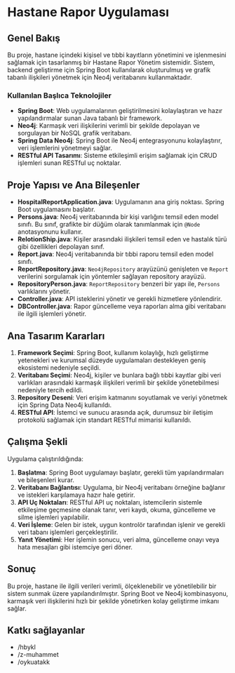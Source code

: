 # Hastane Rapor Uygulaması

## Genel Bakış

Bu proje, hastane içindeki kişisel ve tıbbi kayıtların yönetimini ve işlenmesini sağlamak için tasarlanmış bir Hastane Rapor Yönetim sistemidir. Sistem, backend geliştirme için Spring Boot kullanılarak oluşturulmuş ve grafik tabanlı ilişkileri yönetmek için Neo4j veritabanını kullanmaktadır.

### Kullanılan Başlıca Teknolojiler

- **Spring Boot**: Web uygulamalarının geliştirilmesini kolaylaştıran ve hazır yapılandırmalar sunan Java tabanlı bir framework.
- **Neo4j**: Karmaşık veri ilişkilerini verimli bir şekilde depolayan ve sorgulayan bir NoSQL grafik veritabanı.
- **Spring Data Neo4j**: Spring Boot ile Neo4j entegrasyonunu kolaylaştırır, veri işlemlerini yönetmeyi sağlar.
- **RESTful API Tasarımı**: Sisteme etkileşimli erişim sağlamak için CRUD işlemleri sunan RESTful uç noktalar.

## Proje Yapısı ve Ana Bileşenler

- **HospitalReportApplication.java**: Uygulamanın ana giriş noktası. Spring Boot uygulamasını başlatır.
- **Persons.java**: Neo4j veritabanında bir kişi varlığını temsil eden model sınıfı. Bu sınıf, grafikte bir düğüm olarak tanımlanmak için `@Node` anotasyonunu kullanır.
- **RelotionShip.java**: Kişiler arasındaki ilişkileri temsil eden ve hastalık türü gibi özellikleri depolayan sınıf.
- **Report.java**: Neo4j veritabanında bir tıbbi raporu temsil eden model sınıfı.
- **ReportRepository.java**: `Neo4jRepository` arayüzünü genişleten ve `Report` verilerini sorgulamak için yöntemler sağlayan repository arayüzü.
- **RepositoryPerson.java**: `ReportRepository` benzeri bir yapı ile, `Persons` varlıklarını yönetir.
- **Controller.java**: API isteklerini yönetir ve gerekli hizmetlere yönlendirir.
- **DBController.java**: Rapor güncelleme veya raporları alma gibi veritabanı ile ilgili işlemleri yönetir.

## Ana Tasarım Kararları

1. **Framework Seçimi**: Spring Boot, kullanım kolaylığı, hızlı geliştirme yetenekleri ve kurumsal düzeyde uygulamaları destekleyen geniş ekosistemi nedeniyle seçildi.
2. **Veritabanı Seçimi**: Neo4j, kişiler ve bunlara bağlı tıbbi kayıtlar gibi veri varlıkları arasındaki karmaşık ilişkileri verimli bir şekilde yönetebilmesi nedeniyle tercih edildi.
3. **Repository Deseni**: Veri erişim katmanını soyutlamak ve veriyi yönetmek için Spring Data Neo4j kullanıldı.
4. **RESTful API**: İstemci ve sunucu arasında açık, durumsuz bir iletişim protokolü sağlamak için standart RESTful mimarisi kullanıldı.

## Çalışma Şekli

Uygulama çalıştırıldığında:

1. **Başlatma**: Spring Boot uygulamayı başlatır, gerekli tüm yapılandırmaları ve bileşenleri kurar.
2. **Veritabanı Bağlantısı**: Uygulama, bir Neo4j veritabanı örneğine bağlanır ve istekleri karşılamaya hazır hale getirir.
3. **API Uç Noktaları**: RESTful API uç noktaları, istemcilerin sistemle etkileşime geçmesine olanak tanır, veri kaydı, okuma, güncelleme ve silme işlemleri yapılabilir.
4. **Veri İşleme**: Gelen bir istek, uygun kontrolör tarafından işlenir ve gerekli veri tabanı işlemleri gerçekleştirilir.
5. **Yanıt Yönetimi**: Her işlemin sonucu, veri alma, güncelleme onayı veya hata mesajları gibi istemciye geri döner.

## Sonuç

Bu proje, hastane ile ilgili verileri verimli, ölçeklenebilir ve yönetilebilir bir sistem sunmak üzere yapılandırılmıştır. Spring Boot ve Neo4j kombinasyonu, karmaşık veri ilişkilerini hızlı bir şekilde yönetirken kolay geliştirme imkanı sağlar.


## Katkı sağlayanlar
- /hbykl
- /z-muhammet
- /oykuatakk
